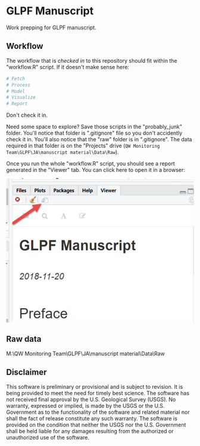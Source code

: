 # GLPF Manuscript

Work prepping for GLPF manuscript.

## Workflow

The workflow that is *checked in* to this repository should fit within the "workflow.R" script. If it doesn't make sense here:

```r
# Fetch
# Process
# Model
# Visualize
# Report
```
Don't check it in.

Need some space to explore? Save those scripts in the "probably_junk" folder. You'll notice that folder is ".gitignore" file so you don't accidently check it in. You'll also notice that the "raw" folder is in ".gitignore". The data required in that folder is on the "Projects" drive (`QW Monitoring Team\GLPF\JA\manuscript material\Data\Raw`).

Once you run the whole "workflow.R" script, you should see a report generated in the "Viewer" tab. You can click here to open it in a browser:

![Open Viewer](report/open_in_browser.jpg)

## Raw data

M:\QW Monitoring Team\GLPF\JA\manuscript material\Data\Raw

## Disclaimer

This software is preliminary or provisional and is subject to revision. It is being provided to meet the need for timely best science. The software has not received final approval by the U.S. Geological Survey (USGS). No warranty, expressed or implied, is made by the USGS or the U.S. Government as to the functionality of the software and related material nor shall the fact of release constitute any such warranty. The software is provided on the condition that neither the USGS nor the U.S. Government shall be held liable for any damages resulting from the authorized or unauthorized use of the software.
